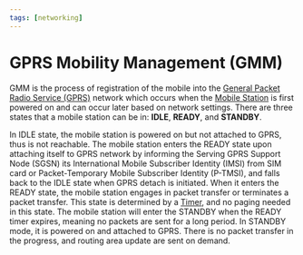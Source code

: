 ```yaml
---
tags: [networking]
---
```


# GPRS Mobility Management (GMM)

GMM is the process of registration of the mobile into the [General Packet Radio Service (GPRS)](202304111940.md)
network which occurs when the [Mobile Station](202305162139.md) is first powered
on and can occur later based on network settings. There are three states that a
mobile station can be in: **IDLE**, **READY**, and **STANDBY**.

In IDLE state, the mobile station is powered on but not attached to GPRS, thus
is not reachable. The mobile station enters the READY state upon attaching
itself to GPRS network by informing the Serving GPRS Support Node (SGSN) its
International Mobile Subscriber Identity (IMSI) from SIM card or
Packet-Temporary Mobile Subscriber Identity (P-TMSI), and falls back to the IDLE
state when GPRS detach is initiated. When it enters the READY state, the mobile
station engages in packet transfer or terminates a packet transfer. This state
is determined by a [Timer](202404061106.md), and no paging needed in this state.
The mobile station will enter the STANDBY when the READY timer expires, meaning
no packets are sent for a long period. In STANDBY mode, it is powered on and
attached to GPRS. There is no packet transfer in the progress, and routing area
update are sent on demand.
